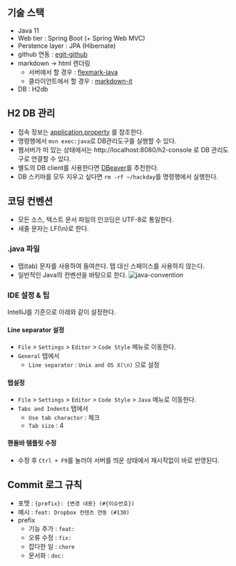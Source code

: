 ## 기술 스택
- Java 11
- Web tier : Spring Boot (+ Spring Web MVC)
- Perstence layer : JPA (Hibernate)
- github 연동 : [egit-github](https://github.com/eclipse/egit-github/tree/master/org.eclipse.egit.github.core)
- markdown -> html 렌더링
    - 서버에서 할 경우 : [flexmark-java](https://github.com/vsch/flexmark-java)
    - 클라이언트에서 할 경우 : [markdown-it](https://github.com/markdown-it/markdown-it)
- DB : H2db

## H2 DB 관리
- 접속 정보는 [application.property](src/main/resources/application.properties) 를 참조한다.
- 명령행에서 `mvn exec:java`로 DB관리도구를 실행할 수 있다.
- 웹서버가 떠 있는 상태에서는 http://localhost:8080/h2-console 로 DB 관리도구로 연결할 수 있다.
- 별도의 DB client를 사용한다면 [DBeaver](https://dbeaver.io)를 추천한다.
- DB 스키마를 모두 지우고 싶다면 `rm -rf ~/hackday`를 명령행에서 실행한다.

## 코딩 컨벤션
- 모든 소스, 텍스트 문서 파일의 인코딩은 UTF-8로 통일한다.
- 새줄 문자는 LF(\n)로 한다.

### .java 파일
- 탭(tab) 문자를 사용하여 들여쓴다. 탭 대신 스페이스를 사용하지 않는다.
- 일반적인 Java의 컨벤션을 바탕으로 한다.
![java-convention](http://pds21.egloos.com/pds/201508/13/79/a0274579_55cbfda73d78d.gif)

### IDE 설정 & 팁
IntelliJ를 기준으로 아래와 같이 설정한다.

#### Line separator 설정
- `File` > `Settings` > `Editor` > `Code Style` 메뉴로 이동한다.
- `General` 탭에서
	- `Line separator` : `Unix and OS X(\n)` 으로 설정

#### 탭설정
- `File` > `Settings` > `Editor` > `Code Style` > `Java` 메뉴로 이동한다.
- `Tabs and Indents` 탭에서
	- `Use tab charactor` : 체크
	- `Tab size` : 4

#### 핸들바 템플릿 수정
- 수정 후 `Ctrl + F9`를 눌러야 서버를 띄운 상태에서 재시작없이 바로 반영된다.

## Commit 로그 규칙
- 포멧 : `{prefix}: {변경 내용} (#{이슈번호})`
- 예시 : `feat: Dropbox 컨텐츠 연동 (#130)`
- prefix
	- 기능 추가 : `feat:`
	- 오류 수정 : `fix:`
	- 잡다한 일 : `chore`
	- 문서화 : `doc:`

